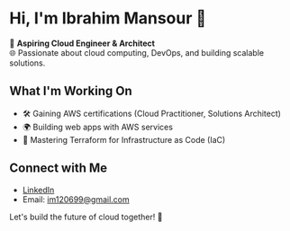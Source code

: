 # Hi, I'm Ibrahim Mansour 👋  
🌟 **Aspiring Cloud Engineer & Architect**  
🌐 Passionate about cloud computing, DevOps, and building scalable solutions.  

## What I'm Working On  
- 🛠 Gaining AWS certifications (Cloud Practitioner, Solutions Architect)  
- 🌍 Building web apps with AWS services  
- 📜 Mastering Terraform for Infrastructure as Code (IaC)  

## Connect with Me  
- [LinkedIn](https://www.linkedin.com/in/ibrahim-mansour-673736338/)
- Email: im120699@gmail.com  

Let's build the future of cloud together! 🚀  
